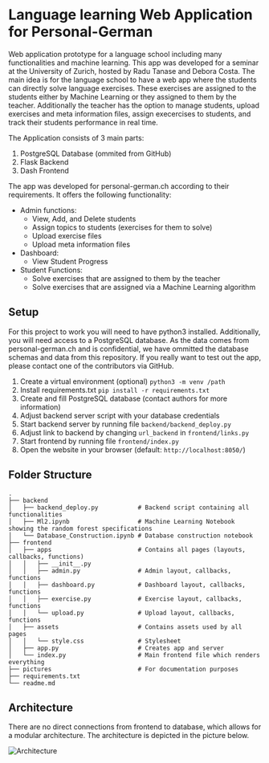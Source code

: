 # Language learning Web Application for Personal-German

Web application prototype for a language school including many functionalities and machine learning. This app was developed for a seminar at the University of Zurich, hosted by Radu Tanase and Debora Costa. The main idea is for the language school to have a web app where the students can directly solve language exercises. These exercises are assigned to the students either by Machine Learning or they assigned to them by the teacher. Additionally the teacher has the option to manage students, upload exercises and meta information files, assign execercises to students, and track their students performance in real time.

The Application consists of 3 main parts:
1. PostgreSQL Database (ommited from GitHub)
2. Flask Backend
3. Dash Frontend

The app was developed for personal-german.ch according to their requirements. It offers the following functionality:
- Admin functions:  
    - View, Add, and Delete students  
    - Assign topics to students (exercises for them to solve) 
    - Upload exercise files
    - Upload meta information files 
- Dashboard:  
    - View Student Progress  
- Student Functions:  
    - Solve exercises that are assigned to them by the teacher  
    - Solve exercises that are assigned via a Machine Learning algorithm  

## Setup

For this project to work you will need to have python3 installed. Additionally, you will need access to a PostgreSQL database. As the data comes from personal-german.ch and is confidential, we have ommitted the database schemas and data from this repository. If you really want to test out the app, please contact one of the contributors via GitHub.

1. Create a virtual environment (optional)
    `python3 -m venv /path`
2. Install requirements.txt
    `pip install -r requirements.txt`
3. Create and fill PostgreSQL database (contact authors for more information)
4. Adjust backend server script with your database credentials
5. Start backend server by running file `backend/backend_deploy.py`
6. Adjust link to backend by changing `url_backend` in `frontend/links.py`
6. Start frontend by running file `frontend/index.py`
7. Open the website in your browser (default: `http://localhost:8050/`)


## Folder Structure
    .
    ├── backend                     
    │   ├── backend_deploy.py           # Backend script containing all functionalities
    │   ├── Ml2.ipynb                   # Machine Learning Notebook showing the random forest specifications
    │   └── Database_Construction.ipynb # Database construction notebook
    ├── frontend                    
    │   ├── apps                        # Contains all pages (layouts, callbacks, functions)
    │   │   ├── __init__.py
    │   │   ├── admin.py                # Admin layout, callbacks, functions
    │   │   ├── dashboard.py            # Dashboard layout, callbacks, functions
    │   │   ├── exercise.py             # Exercise layout, callbacks, functions
    │   │   └── upload.py               # Upload layout, callbacks, functions
    │   ├── assets                      # Contains assets used by all pages
    │   │   └── style.css               # Stylesheet                  
    │   ├── app.py                      # Creates app and server
    │   └── index.py                    # Main frontend file which renders everything
    ├── pictures                        # For documentation purposes 
    ├── requirements.txt            
    └── readme.md

## Architecture

There are no direct connections from frontend to database, which allows for a modular architecture. The architecture is depicted in the picture below.

![Architecture](https://github.com/feljost/Language-WebApp/blob/main/pictures/architecture.JPG?raw=true)


